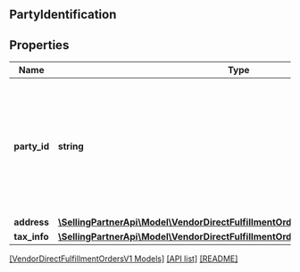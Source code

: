 ## PartyIdentification

## Properties

Name | Type | Description | Notes
------------ | ------------- | ------------- | -------------
**party_id** | **string** | Assigned identification for the party. For example, warehouse code or vendor code. Please refer to specific party for more details. |
**address** | [**\SellingPartnerApi\Model\VendorDirectFulfillmentOrdersV1\Address**](Address.md) |  | [optional]
**tax_info** | [**\SellingPartnerApi\Model\VendorDirectFulfillmentOrdersV1\TaxRegistrationDetails**](TaxRegistrationDetails.md) |  | [optional]

[[VendorDirectFulfillmentOrdersV1 Models]](../) [[API list]](../../Api) [[README]](../../../README.md)
